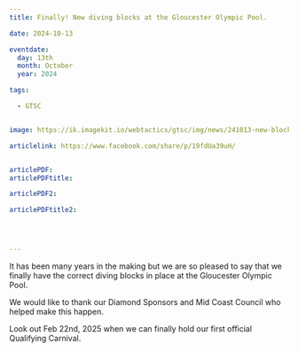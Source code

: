```yaml
---
title: Finally! New diving blocks at the Gloucester Olympic Pool.

date: 2024-10-13

eventdate:
  day: 13th
  month: October
  year: 2024

tags:

  - GTSC


image: https://ik.imagekit.io/webtactics/gtsc/img/news/241013-new-blocks-600x400.jpg

articlelink: https://www.facebook.com/share/p/19fdUa39uH/


articlePDF: 
articlePDFtitle: 

articlePDF2: 

articlePDFtitle2: 




---
```



It has been many years in the making but we are so pleased to say that we finally have the correct diving blocks in place at the Gloucester Olympic Pool. 

We would like to thank our Diamond Sponsors and Mid Coast Council who helped make this happen. 

Look out Feb 22nd, 2025 when we can finally hold our first official Qualifying Carnival.